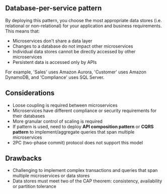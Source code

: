 ## Database-per-service pattern

By deploying this pattern, you choose the most appropriate data stores (i.e. relational or non-relational) for your application and business requirements. This means that:

- Microservices don't share a data layer
- Changes to a database do not impact other microservices
- Individual data stores cannot be directly accessed by other microservices
- Persistent data is accessed only by APIs

For example, 'Sales' uses Amazon Aurora, 'Customer' uses Amazon DynamoDB, and 'Compliance' uses SQL Server.

## Considerations

- Loose coupling is required between microservices
- Microservices have different compliance or security requirements for their databases
- More granular control of scaling is required
- If pattern is used, need to deploy **API composition pattern** or **CQRS pattern** to implement/aggregate queries that span multiple microservices
- 2PC (two-phase commit) protocol does not support this model

## Drawbacks

- Challenging to implement complex transactions and queries that span multiple microservices or data stores
- Data stores must meet two of the CAP theorem: consistency, availability or partition tolerance
